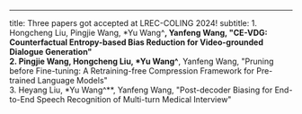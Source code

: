 ---
title: Three papers got accepted at LREC-COLING 2024!
subtitle: 1. Hongcheng Liu, Pingjie Wang, *Yu Wang^**, Yanfeng Wang, "CE-VDG: Counterfactual Entropy-based Bias Reduction for Video-grounded Dialogue Generation"<br> 2. Pingjie Wang, Hongcheng Liu, *Yu Wang^**, Yanfeng Wang, "Pruning before Fine-tuning: A Retraining-free Compression Framework for Pre-trained Language Models" <br> 3. Heyang Liu, *Yu Wang^**, Yanfeng Wang, "Post-decoder Biasing for End-to-End Speech Recognition of Multi-turn Medical Interview"
